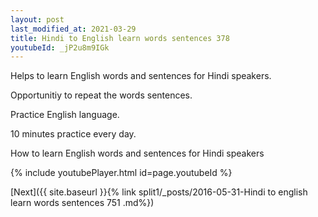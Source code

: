 ```yaml
---
layout: post
last_modified_at: 2021-03-29
title: Hindi to English learn words sentences 378 
youtubeId: _jP2u8m9IGk
---
```

 
 
Helps to learn English words and sentences for Hindi speakers.

Opportunitiy to repeat the words sentences. 

Practice English language. 
 
10 minutes practice every day. 
 
How to learn English words and sentences for Hindi speakers 
 
{% include youtubePlayer.html id=page.youtubeId %}
 
 
[Next]({{ site.baseurl }}{% link  split1/_posts/2016-05-31-Hindi to english learn words sentences 751 .md%})
 
